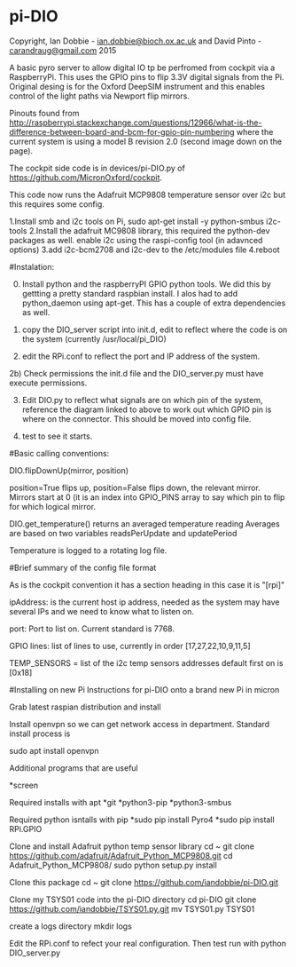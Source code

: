 # pi-DIO

Copyright, Ian Dobbie - ian.dobbie@bioch.ox.ac.uk and David Pinto - carandraug@gmail.com 2015


A basic pyro server to allow digital IO tp be perfromed from cockpit
via a RaspberryPi. This uses the GPIO pins to flip 3.3V digital
signals from the Pi. Original desing is for the Oxford DeepSIM
instrument and this enables control of the light paths via Newport
flip mirrors.

Pinouts found from
http://raspberrypi.stackexchange.com/questions/12966/what-is-the-difference-between-board-and-bcm-for-gpio-pin-numbering
where the current system is using a model B revision 2.0 (second image
down on the page).

The cockpit side code is in devices/pi-DIO.py of
https://github.com/MicronOxford/cockpit.


This code now runs the Adafruit MCP9808 temperature sensor over i2c but this requires some config.

1.Install smb and i2c tools on Pi,
sudo apt-get install -y python-smbus i2c-tools
2.Install the adafruit MC9808 library, this required the python-dev packages as well.
enable i2c using the raspi-config tool (in adavnced options)
3.add i2c-bcm2708 and i2c-dev to the /etc/modules file
4.reboot


#Instalation:

0) Install python and the raspberryPI GPIO python tools. We did this
by gettting a pretty standard raspbian install. I alos had to add
python_daemon using apt-get. This has a couple of extra dependencies
as well.

1) copy the DIO_server script into init.d, edit to reflect where the
code is on the system (currently /usr/local/pi_DIO)

2) edit the RPi.conf to reflect the port and IP address of the system.

2b) Check permissions the init.d file and the DIO_server.py must have execute permissions. 

3) Edit DIO.py to reflect what signals are on which pin of the system,
reference the diagram linked to above to work out which GPIO pin is
where on the connector. This should be moved into config file.

4) test to see it starts.



#Basic calling conventions:

DIO.flipDownUp(mirror, position)

position=True flips up, position=False flips down, the relevant
mirror. Mirrors start at 0 (it is an index into GPIO_PINS array to say
which pin to flip for which logical mirror.

DIO.get_temperature() returns an averaged temperature reading
Averages are based on two variables readsPerUpdate and updatePeriod

Temperature is logged to a rotating log file.

#Brief summary of the config file format

As is the cockpit convention it has a section heading in this case it is "[rpi]"

ipAddress: is the current host ip address, needed as the system may have
	   several IPs and we need to know what to listen on.

port: Port to list on. Current standard is 7768.

GPIO lines: list of lines to use, currently in order
     	    [17,27,22,10,9,11,5]

TEMP_SENSORS = list of the i2c temp sensors addresses default first on
	       is [0x18]
 


#Installing on new Pi
Instructions for pi-DIO onto a brand new Pi in micron

Grab latest raspian distribution and install


Install openvpn so we can get network access in department. Standard
install process is 

 sudo apt install openvpn

Additional programs that are useful

*screen

Required installs with apt
*git
*python3-pip
*python3-smbus


Required python isntalls with pip
*sudo pip install Pyro4
*sudo pip install RPi.GPIO

Clone and install Adafruit python temp sensor library
 cd ~
 git clone https://github.com/adafruit/Adafruit_Python_MCP9808.git
 cd Adafruit_Python_MCP9808/
 sudo python setup.py install

Clone this package
 cd ~
 git clone https://github.com/iandobbie/pi-DIO.git


Clone my TSYS01 code into the pi-DIO directory
 cd pi-DIO
 git clone https://github.com/iandobbie/TSYS01.py.git
 mv TSYS01.py TSYS01
 
create a logs directory
  mkdir logs
  
Edit the RPi.conf to refect your real configuration. Then test run
with
 python DIO_server.py




